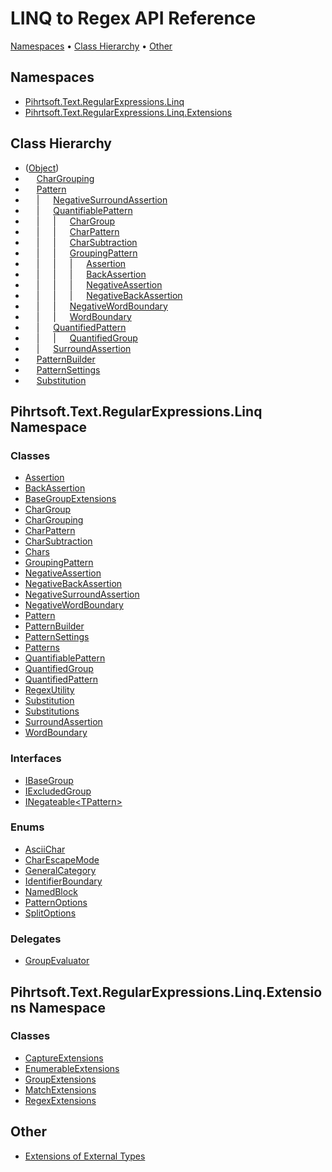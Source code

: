 # LINQ to Regex API Reference

[Namespaces](#namespaces) &#x2022; [Class Hierarchy](#class-hierarchy) &#x2022; [Other](#other)

## Namespaces

* [Pihrtsoft.Text.RegularExpressions.Linq](Pihrtsoft/Text/RegularExpressions/Linq/README.md)
* [Pihrtsoft.Text.RegularExpressions.Linq.Extensions](Pihrtsoft/Text/RegularExpressions/Linq/Extensions/README.md)

## Class Hierarchy

* \([Object](https://docs.microsoft.com/en-us/dotnet/api/system.object)\)
* &emsp; [CharGrouping](Pihrtsoft/Text/RegularExpressions/Linq/CharGrouping/README.md)
* &emsp; [Pattern](Pihrtsoft/Text/RegularExpressions/Linq/Pattern/README.md)
* &emsp; \| &emsp; [NegativeSurroundAssertion](Pihrtsoft/Text/RegularExpressions/Linq/NegativeSurroundAssertion/README.md)
* &emsp; \| &emsp; [QuantifiablePattern](Pihrtsoft/Text/RegularExpressions/Linq/QuantifiablePattern/README.md)
* &emsp; \| &emsp; \| &emsp; [CharGroup](Pihrtsoft/Text/RegularExpressions/Linq/CharGroup/README.md)
* &emsp; \| &emsp; \| &emsp; [CharPattern](Pihrtsoft/Text/RegularExpressions/Linq/CharPattern/README.md)
* &emsp; \| &emsp; \| &emsp; [CharSubtraction](Pihrtsoft/Text/RegularExpressions/Linq/CharSubtraction/README.md)
* &emsp; \| &emsp; \| &emsp; [GroupingPattern](Pihrtsoft/Text/RegularExpressions/Linq/GroupingPattern/README.md)
* &emsp; \| &emsp; \| &emsp; \| &emsp; [Assertion](Pihrtsoft/Text/RegularExpressions/Linq/Assertion/README.md)
* &emsp; \| &emsp; \| &emsp; \| &emsp; [BackAssertion](Pihrtsoft/Text/RegularExpressions/Linq/BackAssertion/README.md)
* &emsp; \| &emsp; \| &emsp; \| &emsp; [NegativeAssertion](Pihrtsoft/Text/RegularExpressions/Linq/NegativeAssertion/README.md)
* &emsp; \| &emsp; \| &emsp; \| &emsp; [NegativeBackAssertion](Pihrtsoft/Text/RegularExpressions/Linq/NegativeBackAssertion/README.md)
* &emsp; \| &emsp; \| &emsp; [NegativeWordBoundary](Pihrtsoft/Text/RegularExpressions/Linq/NegativeWordBoundary/README.md)
* &emsp; \| &emsp; \| &emsp; [WordBoundary](Pihrtsoft/Text/RegularExpressions/Linq/WordBoundary/README.md)
* &emsp; \| &emsp; [QuantifiedPattern](Pihrtsoft/Text/RegularExpressions/Linq/QuantifiedPattern/README.md)
* &emsp; \| &emsp; \| &emsp; [QuantifiedGroup](Pihrtsoft/Text/RegularExpressions/Linq/QuantifiedGroup/README.md)
* &emsp; \| &emsp; [SurroundAssertion](Pihrtsoft/Text/RegularExpressions/Linq/SurroundAssertion/README.md)
* &emsp; [PatternBuilder](Pihrtsoft/Text/RegularExpressions/Linq/PatternBuilder/README.md)
* &emsp; [PatternSettings](Pihrtsoft/Text/RegularExpressions/Linq/PatternSettings/README.md)
* &emsp; [Substitution](Pihrtsoft/Text/RegularExpressions/Linq/Substitution/README.md)

## Pihrtsoft\.Text\.RegularExpressions\.Linq Namespace

### Classes

* [Assertion](Pihrtsoft/Text/RegularExpressions/Linq/Assertion/README.md)
* [BackAssertion](Pihrtsoft/Text/RegularExpressions/Linq/BackAssertion/README.md)
* [BaseGroupExtensions](Pihrtsoft/Text/RegularExpressions/Linq/BaseGroupExtensions/README.md)
* [CharGroup](Pihrtsoft/Text/RegularExpressions/Linq/CharGroup/README.md)
* [CharGrouping](Pihrtsoft/Text/RegularExpressions/Linq/CharGrouping/README.md)
* [CharPattern](Pihrtsoft/Text/RegularExpressions/Linq/CharPattern/README.md)
* [CharSubtraction](Pihrtsoft/Text/RegularExpressions/Linq/CharSubtraction/README.md)
* [Chars](Pihrtsoft/Text/RegularExpressions/Linq/Chars/README.md)
* [GroupingPattern](Pihrtsoft/Text/RegularExpressions/Linq/GroupingPattern/README.md)
* [NegativeAssertion](Pihrtsoft/Text/RegularExpressions/Linq/NegativeAssertion/README.md)
* [NegativeBackAssertion](Pihrtsoft/Text/RegularExpressions/Linq/NegativeBackAssertion/README.md)
* [NegativeSurroundAssertion](Pihrtsoft/Text/RegularExpressions/Linq/NegativeSurroundAssertion/README.md)
* [NegativeWordBoundary](Pihrtsoft/Text/RegularExpressions/Linq/NegativeWordBoundary/README.md)
* [Pattern](Pihrtsoft/Text/RegularExpressions/Linq/Pattern/README.md)
* [PatternBuilder](Pihrtsoft/Text/RegularExpressions/Linq/PatternBuilder/README.md)
* [PatternSettings](Pihrtsoft/Text/RegularExpressions/Linq/PatternSettings/README.md)
* [Patterns](Pihrtsoft/Text/RegularExpressions/Linq/Patterns/README.md)
* [QuantifiablePattern](Pihrtsoft/Text/RegularExpressions/Linq/QuantifiablePattern/README.md)
* [QuantifiedGroup](Pihrtsoft/Text/RegularExpressions/Linq/QuantifiedGroup/README.md)
* [QuantifiedPattern](Pihrtsoft/Text/RegularExpressions/Linq/QuantifiedPattern/README.md)
* [RegexUtility](Pihrtsoft/Text/RegularExpressions/Linq/RegexUtility/README.md)
* [Substitution](Pihrtsoft/Text/RegularExpressions/Linq/Substitution/README.md)
* [Substitutions](Pihrtsoft/Text/RegularExpressions/Linq/Substitutions/README.md)
* [SurroundAssertion](Pihrtsoft/Text/RegularExpressions/Linq/SurroundAssertion/README.md)
* [WordBoundary](Pihrtsoft/Text/RegularExpressions/Linq/WordBoundary/README.md)

### Interfaces

* [IBaseGroup](Pihrtsoft/Text/RegularExpressions/Linq/IBaseGroup/README.md)
* [IExcludedGroup](Pihrtsoft/Text/RegularExpressions/Linq/IExcludedGroup/README.md)
* [INegateable\<TPattern>](Pihrtsoft/Text/RegularExpressions/Linq/INegateable-1/README.md)

### Enums

* [AsciiChar](Pihrtsoft/Text/RegularExpressions/Linq/AsciiChar/README.md)
* [CharEscapeMode](Pihrtsoft/Text/RegularExpressions/Linq/CharEscapeMode/README.md)
* [GeneralCategory](Pihrtsoft/Text/RegularExpressions/Linq/GeneralCategory/README.md)
* [IdentifierBoundary](Pihrtsoft/Text/RegularExpressions/Linq/IdentifierBoundary/README.md)
* [NamedBlock](Pihrtsoft/Text/RegularExpressions/Linq/NamedBlock/README.md)
* [PatternOptions](Pihrtsoft/Text/RegularExpressions/Linq/PatternOptions/README.md)
* [SplitOptions](Pihrtsoft/Text/RegularExpressions/Linq/SplitOptions/README.md)

### Delegates

* [GroupEvaluator](Pihrtsoft/Text/RegularExpressions/Linq/GroupEvaluator/README.md)

## Pihrtsoft\.Text\.RegularExpressions\.Linq\.Extensions Namespace

### Classes

* [CaptureExtensions](Pihrtsoft/Text/RegularExpressions/Linq/Extensions/CaptureExtensions/README.md)
* [EnumerableExtensions](Pihrtsoft/Text/RegularExpressions/Linq/Extensions/EnumerableExtensions/README.md)
* [GroupExtensions](Pihrtsoft/Text/RegularExpressions/Linq/Extensions/GroupExtensions/README.md)
* [MatchExtensions](Pihrtsoft/Text/RegularExpressions/Linq/Extensions/MatchExtensions/README.md)
* [RegexExtensions](Pihrtsoft/Text/RegularExpressions/Linq/Extensions/RegexExtensions/README.md)

## Other

* [Extensions of External Types](_Extensions.md)
